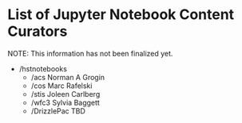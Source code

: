 # List of Jupyter Notebook Content Curators
NOTE: This information has not been finalized yet.

- /hstnotebooks
  - /acs Norman A Grogin 
  - /cos Marc Rafelski 
  - /stis Joleen Carlberg 
  - /wfc3 Sylvia Baggett
  - /DrizzlePac TBD

